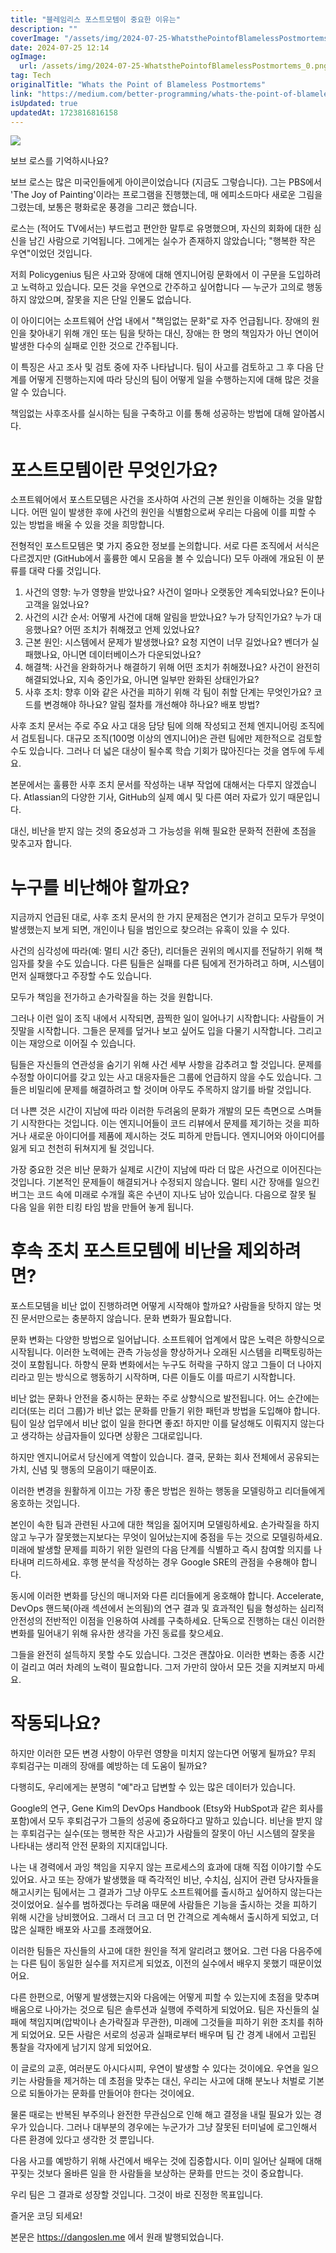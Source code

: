 ```yaml
---
title: "블레임리스 포스트모템이 중요한 이유는"
description: ""
coverImage: "/assets/img/2024-07-25-WhatsthePointofBlamelessPostmortems_0.png"
date: 2024-07-25 12:14
ogImage: 
  url: /assets/img/2024-07-25-WhatsthePointofBlamelessPostmortems_0.png
tag: Tech
originalTitle: "Whats the Point of Blameless Postmortems"
link: "https://medium.com/better-programming/whats-the-point-of-blameless-postmortems-5d8c2ff519d7"
isUpdated: true
updatedAt: 1723816816158
---
```





<img src="/assets/img/2024-07-25-WhatsthePointofBlamelessPostmortems_0.png" />

보브 로스를 기억하시나요?

보브 로스는 많은 미국인들에게 아이콘이었습니다 (지금도 그렇습니다). 그는 PBS에서 'The Joy of Painting'이라는 프로그램을 진행했는데, 매 에피소드마다 새로운 그림을 그렸는데, 보통은 평화로운 풍경을 그리곤 했습니다.

로스는 (적어도 TV에서는) 부드럽고 편안한 말투로 유명했으며, 자신의 회화에 대한 심신을 남긴 사람으로 기억됩니다. 그에게는 실수가 존재하지 않았습니다; "행복한 작은 우연"이었던 것입니다.


<div class="content-ad"></div>

저희 Policygenius 팀은 사고와 장애에 대해 엔지니어링 문화에서 이 구문을 도입하려고 노력하고 있습니다. 모든 것을 우연으로 간주하고 싶어합니다 — 누군가 고의로 행동하지 않았으며, 잘못을 지은 단일 인물도 없습니다.

이 아이디어는 소프트웨어 산업 내에서 "책임없는 문화"로 자주 언급됩니다. 장애의 원인을 찾아내기 위해 개인 또는 팀을 탓하는 대신, 장애는 한 명의 책임자가 아닌 연이어 발생한 다수의 실패로 인한 것으로 간주됩니다.

이 특징은 사고 조사 및 검토 중에 자주 나타납니다. 팀이 사고를 검토하고 그 후 다음 단계를 어떻게 진행하는지에 따라 당신의 팀이 어떻게 일을 수행하는지에 대해 많은 것을 알 수 있습니다.

책임없는 사후조사를 실시하는 팀을 구축하고 이를 통해 성공하는 방법에 대해 알아봅시다.

<div class="content-ad"></div>

# 포스트모템이란 무엇인가요?

소프트웨어에서 포스트모템은 사건을 조사하여 사건의 근본 원인을 이해하는 것을 말합니다. 어떤 일이 발생한 후에 사건의 원인을 식별함으로써 우리는 다음에 이를 피할 수 있는 방법을 배울 수 있을 것을 희망합니다.

전형적인 포스트모템은 몇 가지 중요한 정보를 논의합니다. 서로 다른 조직에서 서식은 다르겠지만 (GitHub에서 훌륭한 예시 모음을 볼 수 있습니다) 모두 아래에 개요된 이 분류를 대략 다룰 것입니다.

1. 사건의 영향: 누가 영향을 받았나요? 사건이 얼마나 오랫동안 계속되었나요? 돈이나 고객을 잃었나요? 
2. 사건의 시간 순서: 어떻게 사건에 대해 알림을 받았나요? 누가 당직인가요? 누가 대응했나요? 어떤 조치가 취해졌고 언제 있었나요? 
3. 근본 원인: 시스템에서 문제가 발생했나요? 요청 지연이 너무 길었나요? 벤더가 실패했나요, 아니면 데이터베이스가 다운되었나요? 
4. 해결책: 사건을 완화하거나 해결하기 위해 어떤 조치가 취해졌나요? 사건이 완전히 해결되었나요, 지속 중인가요, 아니면 일부만 완화된 상태인가요? 
5. 사후 조치: 향후 이와 같은 사건을 피하기 위해 각 팀이 취할 단계는 무엇인가요? 코드를 변경해야 하나요? 알림 절차를 개선해야 하나요? 배포 방법?



<div class="content-ad"></div>

사후 조치 문서는 주로 주요 사고 대응 담당 팀에 의해 작성되고 전체 엔지니어링 조직에서 검토됩니다. 대규모 조직(100명 이상의 엔지니어)은 관련 팀에만 제한적으로 검토할 수도 있습니다. 그러나 더 넓은 대상이 될수록 학습 기회가 많아진다는 것을 염두에 두세요.

본문에서는 훌륭한 사후 조치 문서를 작성하는 내부 작업에 대해서는 다루지 않겠습니다. Atlassian의 다양한 기사, GitHub의 실제 예시 및 다른 여러 자료가 있기 때문입니다.

대신, 비난을 받지 않는 것의 중요성과 그 가능성을 위해 필요한 문화적 전환에 초점을 맞추고자 합니다.

# 누구를 비난해야 할까요?

<div class="content-ad"></div>

지금까지 언급된 대로, 사후 조치 문서의 한 가지 문제점은 연기가 걷히고 모두가 무엇이 발생했는지 보게 되면, 개인이나 팀을 범인으로 찾으려는 유혹이 있을 수 있다.

사건의 심각성에 따라(예: 멀티 시간 중단), 리더들은 권위의 메시지를 전달하기 위해 책임자를 찾을 수도 있습니다. 다른 팀들은 실패를 다른 팀에게 전가하려고 하며, 시스템이 먼저 실패했다고 주장할 수도 있습니다.

모두가 책임을 전가하고 손가락질을 하는 것을 원합니다.

그러나 이런 일이 조직 내에서 시작되면, 끔찍한 일이 일어나기 시작합니다: 사람들이 거짓말을 시작합니다. 그들은 문제를 덮거나 보고 싶어도 입을 다물기 시작합니다. 그리고 이는 재앙으로 이어질 수 있습니다.

<div class="content-ad"></div>

팀들은 자신들의 연관성을 숨기기 위해 사건 세부 사항을 감추려고 할 것입니다. 문제를 수정할 아이디어를 갖고 있는 사고 대응자들은 그룹에 언급하지 않을 수도 있습니다. 그들은 비밀리에 문제를 해결하려고 할 것이며 아무도 주목하지 않기를 바랄 것입니다.

더 나쁜 것은 시간이 지남에 따라 이러한 두려움의 문화가 개발의 모든 측면으로 스며들기 시작한다는 것입니다. 이는 엔지니어들이 코드 리뷰에서 문제를 제기하는 것을 피하거나 새로운 아이디어를 제품에 제시하는 것도 피하게 만듭니다. 엔지니어와 아이디어를 잃게 되고 천천히 뒤쳐지게 될 것입니다.

가장 중요한 것은 비난 문화가 실제로 시간이 지남에 따라 더 많은 사건으로 이어진다는 것입니다. 기본적인 문제들이 해결되거나 수정되지 않습니다. 멀티 시간 장애를 일으킨 버그는 코드 속에 미래로 수개월 혹은 수년이 지나도 남아 있습니다. 다음으로 잘못 될 다음 일을 위한 티킹 타임 밤을 만들어 놓게 됩니다.

# 후속 조치 포스트모템에 비난을 제외하려면?

<div class="content-ad"></div>

포스트모템을 비난 없이 진행하려면 어떻게 시작해야 할까요? 사람들을 탓하지 않는 멋진 문서만으로는 충분하지 않습니다. 문화 변화가 필요합니다.

문화 변화는 다양한 방법으로 일어납니다. 소프트웨어 업계에서 많은 노력은 하향식으로 시작됩니다. 이러한 노력에는 관측 가능성을 향상하거나 오래된 시스템을 리팩토링하는 것이 포함됩니다. 하향식 문화 변화에서는 누구도 허락을 구하지 않고 그들이 더 나아지리라고 믿는 방식으로 행동하기 시작하며, 다른 이들도 이를 따르기 시작합니다.

비난 없는 문화나 안전을 중시하는 문화는 주로 상향식으로 발전됩니다. 어느 순간에는 리더(또는 리더 그룹)가 비난 없는 문화를 만들기 위한 패턴과 방법을 도입해야 합니다. 팀이 일상 업무에서 비난 없이 일을 한다면 좋죠! 하지만 이를 달성해도 이뤄지지 않는다고 생각하는 상급자들이 있다면 상황은 그대로입니다.

하지만 엔지니어로서 당신에게 역할이 있습니다. 결국, 문화는 회사 전체에서 공유되는 가치, 신념 및 행동의 모음이기 때문이죠.

<div class="content-ad"></div>

이러한 변경을 원활하게 이끄는 가장 좋은 방법은 원하는 행동을 모델링하고 리더들에게 옹호하는 것입니다.

본인이 속한 팀과 관련된 사고에 대한 책임을 짊어지며 모델링하세요. 손가락질을 하지 않고 누구가 잘못했는지보다는 무엇이 일어났는지에 중점을 두는 것으로 모델링하세요. 미래에 발생할 문제를 피하기 위한 일련의 다음 단계를 식별하고 즉시 참여할 의지를 나타내며 리드하세요. 후행 분석을 작성하는 경우 Google SRE의 관점을 수용해야 합니다.

동시에 이러한 변화를 당신의 매니저와 다른 리더들에게 옹호해야 합니다. Accelerate, DevOps 핸드북(아래 섹션에서 논의됨)의 연구 결과 및 효과적인 팀을 형성하는 심리적 안전성의 전반적인 이점을 인용하여 사례를 구축하세요. 단독으로 진행하는 대신 이러한 변화를 밀어내기 위해 유사한 생각을 가진 동료를 찾으세요.

그들을 완전히 설득하지 못할 수도 있습니다. 그것은 괜찮아요. 이러한 변화는 종종 시간이 걸리고 여러 차례의 노력이 필요합니다. 그저 가만히 앉아서 모든 것을 지켜보지 마세요.

<div class="content-ad"></div>

# 작동되나요?

하지만 이러한 모든 변경 사항이 아무런 영향을 미치지 않는다면 어떻게 될까요? 무죄 후퇴검구는 미래의 장애를 예방하는 데 도움이 될까요?

다행히도, 우리에게는 분명히 "예"라고 답변할 수 있는 많은 데이터가 있습니다.

Google의 연구, Gene Kim의 DevOps Handbook (Etsy와 HubSpot과 같은 회사를 포함)에서 모두 후퇴검구가 그들의 성공에 중요하다고 말하고 있습니다. 비난을 받지 않는 후퇴검구는 실수(또는 행복한 작은 사고)가 사람들의 잘못이 아닌 시스템의 잘못을 나타내는 생리적 안전 문화의 지지대입니다.

<div class="content-ad"></div>

나는 내 경력에서 과잉 책임을 지우지 않는 프로세스의 효과에 대해 직접 이야기할 수도 있어요. 사고 또는 장애가 발생했을 때 즉각적인 비난, 수치심, 심지어 관련 당사자들을 해고시키는 팀에서는 그 결과가 그냥 아무도 소프트웨어를 출시하고 싶어하지 않는다는 것이었어요. 실수를 범하겠다는 두려움 때문에 사람들은 기능을 출시하는 것을 피하기 위해 시간을 낭비했어요. 그래서 더 크고 더 먼 간격으로 계속해서 출시하게 되었고, 더 많은 실패한 배포와 사고를 초래했어요.

이러한 팀들은 자신들의 사고에 대한 원인을 적게 알리려고 했어요. 그런 다음 다음주에는 다른 팀이 동일한 실수를 저지르게 되었죠, 이전의 실수에서 배우지 못했기 때문이었어요.

다른 한편으로, 어떻게 발생했는지와 다음에는 어떻게 피할 수 있는지에 초점을 맞추며 배움으로 나아가는 것으로 팀은 솔루션과 실행에 주력하게 되었어요. 팀은 자신들의 실패에 책임지며(압박이나 손가락질과 무관한), 미래에 그것들을 피하기 위한 조치를 취하게 되었어요. 모든 사람은 서로의 성공과 실패로부터 배우며 팀 간 경계 내에서 고립된 통찰을 각자에게 남기지 않게 되었어요.

이 글로의 교훈, 여러분도 아시다시피, 우연이 발생할 수 있다는 것이에요. 우연을 일으키는 사람들을 제거하는 데 초점을 맞추는 대신, 우리는 사고에 대해 분노나 처벌로 기본으로 되돌아가는 문화를 만들어야 한다는 것이에요.

<div class="content-ad"></div>

물론 때로는 반복된 부주의나 완전한 무관심으로 인해 해고 결정을 내릴 필요가 있는 경우가 있습니다. 그러나 대부분의 경우에는 누군가가 그냥 잘못된 터미널에 로그인해서 다른 환경에 있다고 생각한 것 뿐입니다.

다음 사고를 예방하기 위해 사건에서 배우는 것에 집중합시다. 이미 일어난 실패에 대해 꾸짖는 것보다 올바른 일을 한 사람들을 보상하는 문화를 만드는 것이 중요합니다.

우리 팀은 그 결과로 성장할 것입니다. 그것이 바로 진정한 목표입니다.

즐거운 코딩 되세요!

<div class="content-ad"></div>

본문은 https://dangoslen.me 에서 원래 발행되었습니다.